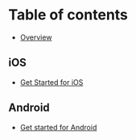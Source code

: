 # Table of contents

* [Overview](README.md)

## iOS

* [Get Started for iOS](ios/get-started.md)

## Android

* [Get started for Android](android/get-started-for-android.md)

